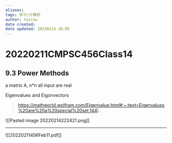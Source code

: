 ```yaml
---
aliases: 
tags: 学习/计算机
author: tusrau
date created: 
date updated: 20220214 10:05
---
```


# 20220211CMPSC456Class14

## 9.3 Power Methods
a matrix A, n\*n all input are real

Eigenvalues and Eigonvectors
>https://mathworld.wolfram.com/Eigenvalue.html#:~:text=Eigenvalues%20are%20a%20special%20set,144).


![[Pasted image 20220214222421.png]]

---

![[20220211456Feb11.pdf]]
